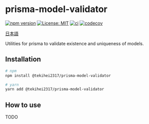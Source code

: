 # prisma-model-validator

[![npm version](https://badge.fury.io/js/@tekihei2317%2Fprisma-model-validator.svg)](https://badge.fury.io/js/@tekihei2317%2Fprisma-model-validator)
[![License: MIT](https://img.shields.io/badge/License-MIT-blue.svg)](https://opensource.org/licenses/MIT)
[![ci](https://github.com/tekihei2317/prisma-model-validator/actions/workflows/ci.yml/badge.svg)](https://github.com/tekihei2317/prisma-model-validator/actions/workflows/ci.yml)
[![codecov](https://codecov.io/gh/tekihei2317/prisma-model-validator/branch/main/graph/badge.svg?token=Y3FS3KLIM8)](https://codecov.io/gh/tekihei2317/prisma-model-validator)


[日本語](./README.ja.md)

Utilities for prisma to validate existence and uniqueness of models.

## Installation

```bash
# npm
npm install @tekihei2317/prisma-model-validator

# yarn
yarn add @tekihei2317/prisma-model-validator
```

## How to use

TODO
